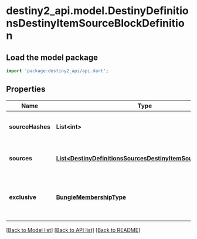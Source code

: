 # destiny2_api.model.DestinyDefinitionsDestinyItemSourceBlockDefinition

## Load the model package
```dart
import 'package:destiny2_api/api.dart';
```

## Properties
Name | Type | Description | Notes
------------ | ------------- | ------------- | -------------
**sourceHashes** | **List&lt;int&gt;** | The list of hash identifiers for Reward Sources that hint where the item can be found (DestinyRewardSourceDefinition). | [optional] [default to []]
**sources** | [**List&lt;DestinyDefinitionsSourcesDestinyItemSourceDefinition&gt;**](DestinyDefinitionsSourcesDestinyItemSourceDefinition.md) | A collection of details about the stats that were computed for the ways we found that the item could be spawned. | [optional] [default to []]
**exclusive** | [**BungieMembershipType**](BungieMembershipType.md) | If we found that this item is exclusive to a specific platform, this will be set to the BungieMembershipType enumeration that matches that platform. | [optional] [default to null]

[[Back to Model list]](../README.md#documentation-for-models) [[Back to API list]](../README.md#documentation-for-api-endpoints) [[Back to README]](../README.md)


